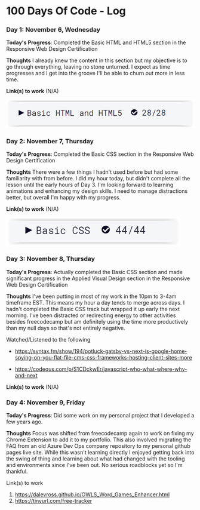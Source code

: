# 100 Days Of Code - Log


### Day 1: November 6, Wednesday

**Today's Progress**: Completed the Basic HTML and HTML5 section in the Responsive Web Design Certification

**Thoughts** I already knew the content in this section but my objective is to go through everything, leaving no stone unturned. I expect as time progresses and I get into the groove I'll be able to churn out more in less time.

**Link(s) to work** (N/A)

![html-html5-complete](img/html-success.png)


### Day 2: November 7, Thursday

**Today's Progress**: Completed the Basic CSS section in the Responsive Web Design Certification

**Thoughts** There were a few things I hadn't used before but had some familiarity with from before. I did my hour today, but didn't complete all the lesson until the early hours of Day 3. I'm looking forward to learning animations and enhancing my design skills. I need to manage distractions better, but overall I'm happy with my progress.

**Link(s) to work** (N/A)

![css-complete](img/css-success.png)


### Day 3: November 8, Thursday

**Today's Progress**: Actually completed the Basic CSS section and made significant progress in the Applied Visual Design section in the Responsive Web Design Certification

**Thoughts** I've been putting in most of my work in the 10pm to 3-4am timeframe EST. This means my hour a day tends to merge across days. I hadn't completed the Basic CSS track but wrapped it up early the next morning. I've been distracted or redirecting energy to other activities besides freecodecamp but am definitely using the time more productively than my null days so that's not entirely negative.

Watched/Listened to the following 

* https://syntax.fm/show/194/potluck-gatsby-vs-next-is-google-home-spying-on-you-flat-file-cms-css-frameworks-hosting-client-sites-more

* https://codequs.com/p/S1CDckwEr/javascript-who-what-where-why-and-next


**Link(s) to work** (N/A)


### Day 4: November 9, Friday

**Today's Progress**: Did some work on my personal project that I developed a few years ago.

**Thoughts** Focus was shifted from freecodecamp again to work on fixing my Chrome Extension to add it to my portfolio. This also involved migrating the FAQ from an old Azure Dev Ops company repository to my personal github pages live site. While this wasn't learning directly I enjoyed getting back into the swing of thing and learning about what had changed with the tooling and environments since I've been out. No serious roadblocks yet so I'm thankful.

Link(s) to work
1. https://dalevross.github.io/OWLS_Word_Games_Enhancer.html
2. https://tinyurl.com/free-tracker









